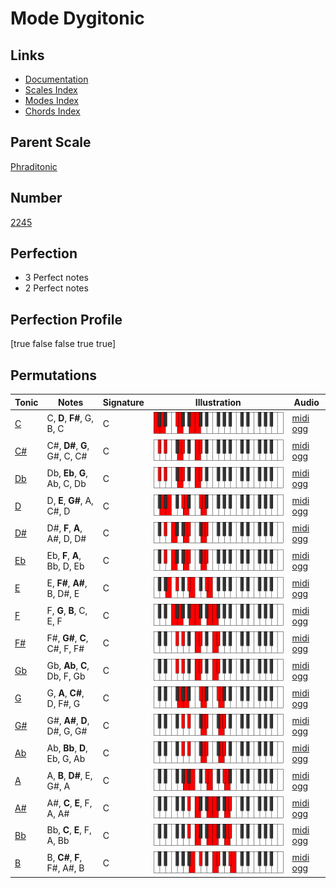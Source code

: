 # Mode Dygitonic

## Links

- [Documentation](index.md)
- [Scales Index](Scales.md)
- [Modes Index](Modes.md)
- [Chords Index](Chords.md)

## Parent Scale

[Phraditonic](ScalePhraditonic.md)

## Number

[2245](https://ianring.com/musictheory/scales/2245)

## Perfection

- 3 Perfect notes
- 2 Perfect notes

## Perfection Profile

[true false false true true]

## Permutations

| Tonic | Notes | Signature | Illustration | Audio |
|-------|-------|-----------|--------------|-------|
| [C](ModeCNaturalDygitonic.md) | C, **D**, **F#**, G, B, C | C | ![CNaturalDygitonic](ModeCNaturalDygitonic.png) | [midi](ModeCNaturalDygitonic.mid) [ogg](ModeCNaturalDygitonic.ogg) |
| [C#](ModeCSharpDygitonic.md) | C#, **D#**, **G**, G#, C, C# | C | ![CSharpDygitonic](ModeCSharpDygitonic.png) | [midi](ModeCSharpDygitonic.mid) [ogg](ModeCSharpDygitonic.ogg) |
| [Db](ModeDFlatDygitonic.md) | Db, **Eb**, **G**, Ab, C, Db | C | ![DFlatDygitonic](ModeDFlatDygitonic.png) | [midi](ModeDFlatDygitonic.mid) [ogg](ModeDFlatDygitonic.ogg) |
| [D](ModeDNaturalDygitonic.md) | D, **E**, **G#**, A, C#, D | C | ![DNaturalDygitonic](ModeDNaturalDygitonic.png) | [midi](ModeDNaturalDygitonic.mid) [ogg](ModeDNaturalDygitonic.ogg) |
| [D#](ModeDSharpDygitonic.md) | D#, **F**, **A**, A#, D, D# | C | ![DSharpDygitonic](ModeDSharpDygitonic.png) | [midi](ModeDSharpDygitonic.mid) [ogg](ModeDSharpDygitonic.ogg) |
| [Eb](ModeEFlatDygitonic.md) | Eb, **F**, **A**, Bb, D, Eb | C | ![EFlatDygitonic](ModeEFlatDygitonic.png) | [midi](ModeEFlatDygitonic.mid) [ogg](ModeEFlatDygitonic.ogg) |
| [E](ModeENaturalDygitonic.md) | E, **F#**, **A#**, B, D#, E | C | ![ENaturalDygitonic](ModeENaturalDygitonic.png) | [midi](ModeENaturalDygitonic.mid) [ogg](ModeENaturalDygitonic.ogg) |
| [F](ModeFNaturalDygitonic.md) | F, **G**, **B**, C, E, F | C | ![FNaturalDygitonic](ModeFNaturalDygitonic.png) | [midi](ModeFNaturalDygitonic.mid) [ogg](ModeFNaturalDygitonic.ogg) |
| [F#](ModeFSharpDygitonic.md) | F#, **G#**, **C**, C#, F, F# | C | ![FSharpDygitonic](ModeFSharpDygitonic.png) | [midi](ModeFSharpDygitonic.mid) [ogg](ModeFSharpDygitonic.ogg) |
| [Gb](ModeGFlatDygitonic.md) | Gb, **Ab**, **C**, Db, F, Gb | C | ![GFlatDygitonic](ModeGFlatDygitonic.png) | [midi](ModeGFlatDygitonic.mid) [ogg](ModeGFlatDygitonic.ogg) |
| [G](ModeGNaturalDygitonic.md) | G, **A**, **C#**, D, F#, G | C | ![GNaturalDygitonic](ModeGNaturalDygitonic.png) | [midi](ModeGNaturalDygitonic.mid) [ogg](ModeGNaturalDygitonic.ogg) |
| [G#](ModeGSharpDygitonic.md) | G#, **A#**, **D**, D#, G, G# | C | ![GSharpDygitonic](ModeGSharpDygitonic.png) | [midi](ModeGSharpDygitonic.mid) [ogg](ModeGSharpDygitonic.ogg) |
| [Ab](ModeAFlatDygitonic.md) | Ab, **Bb**, **D**, Eb, G, Ab | C | ![AFlatDygitonic](ModeAFlatDygitonic.png) | [midi](ModeAFlatDygitonic.mid) [ogg](ModeAFlatDygitonic.ogg) |
| [A](ModeANaturalDygitonic.md) | A, **B**, **D#**, E, G#, A | C | ![ANaturalDygitonic](ModeANaturalDygitonic.png) | [midi](ModeANaturalDygitonic.mid) [ogg](ModeANaturalDygitonic.ogg) |
| [A#](ModeASharpDygitonic.md) | A#, **C**, **E**, F, A, A# | C | ![ASharpDygitonic](ModeASharpDygitonic.png) | [midi](ModeASharpDygitonic.mid) [ogg](ModeASharpDygitonic.ogg) |
| [Bb](ModeBFlatDygitonic.md) | Bb, **C**, **E**, F, A, Bb | C | ![BFlatDygitonic](ModeBFlatDygitonic.png) | [midi](ModeBFlatDygitonic.mid) [ogg](ModeBFlatDygitonic.ogg) |
| [B](ModeBNaturalDygitonic.md) | B, **C#**, **F**, F#, A#, B | C | ![BNaturalDygitonic](ModeBNaturalDygitonic.png) | [midi](ModeBNaturalDygitonic.mid) [ogg](ModeBNaturalDygitonic.ogg) |
